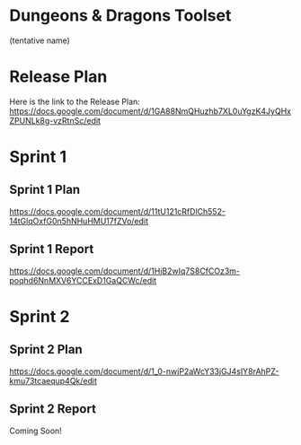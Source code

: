 # Dungeons & Dragons Toolset
(tentative name)

# Release Plan
Here is the link to the Release Plan:
https://docs.google.com/document/d/1GA88NmQHuzhb7XL0uYgzK4JyQHxZPUNLk8g-vzRtnSc/edit



# Sprint 1
## Sprint 1 Plan
https://docs.google.com/document/d/11tU121cRfDlCh552-14tGlqOxfG0n5hNHuHMU17fZVo/edit

## Sprint 1 Report
https://docs.google.com/document/d/1HjB2wIq7S8CfCOz3m-poqhd6NnMXV6YCCExD1GaQCWc/edit



# Sprint 2
## Sprint 2 Plan
https://docs.google.com/document/d/1_0-nwjP2aWcY33jGJ4sIY8rAhPZ-kmu73tcaequp4Qk/edit
## Sprint 2 Report
Coming Soon!

